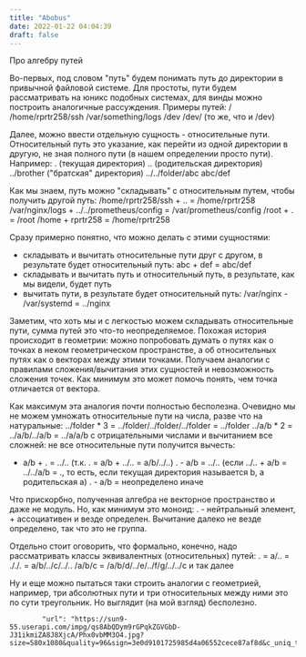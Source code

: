```yaml
---
title: "Abobus"
date: 2022-01-22 04:04:39
draft: false
---
```


Про алгебру путей

Во-первых, под словом "путь" будем понимать путь до директории в привычной файловой системе. Для простоты, пути будем рассматривать на юникс подобных системах, для винды можно построить аналогичные рассуждения. Примеры путей:
/
/home/rprtr258/ssh
/var/something/logs
/dev
/dev/ (то же, что и /dev)

Далее, можно ввести отдельную сущность - относительные пути. Относительный путь это указание, как перейти из одной директории в другую, не зная полного пути (в нашем определении просто пути). Например:
. (текущая директория)
.. (родительская директория)
../brother ("братская" директория)
../../folder/abc
abc/def

Как мы знаем, путь можно "складывать" с относительным путем, чтобы получить другой путь:
/home/rprtr258/ssh + .. = /home/rprtr258
/var/nginx/logs + ../../prometheus/config = /var/prometheus/config
/root + . = /root
/home + rprtr258 = /home/rprtr258

Сразу примерно понятно, что можно делать с этими сущностями:
- складывать и вычитать относительные пути друг с другом, в результате будет относительный путь:
abc + def = abc/def
- складывать и вычитать путь и относительный путь, в результате, как мы видели, будет путь
- вычитать пути, в результате будет относительный путь:
/var/nginx - /var/systemd = ../nginx

Заметим, что хоть мы и с легкостью можем складывать относительные пути, сумма путей это что-то неопределяемое. Похожая история происходит в геометрии: можно попробовать думать о путях как о точках в неком геометрическом пространстве, а об относительных путях как о векторах между этими точками. Получаем аналогии с правилами сложения/вычитания этих сущностей и невозможность сложения точек. Как минимум это может помочь понять, чем точка отличается от вектора.

Как максимум эта аналогия почти полностью бесполезна. Очевидно мы не можем умножать относительные пути на числа, разве что на натуральные:
../folder * 3 = ../folder/../folder/../folder = ../folder
../a/b * 2 = ../a/b/../a/b = ../a/a/b
с отрицательными числами и вычитанием все сложней: не все относительные пути получится вычесть:
- a/b + . = ../.. (т.к. . = a/b + ../.. = a/b/../..)
. - a/b = ../.. (если ../.. + a/b = ../../a/b = ., то есть, если текущая директория называется b, а родительская a)
. - a/b = неопределено иначе

Что прискорбно, полученная алгебра не векторное пространство и даже не модуль. Но, как минимум это моноид: . - нейтральный элемент, + ассоциативен и везде определен. Вычитание далеко не везде определено, так что это не группа.

Отдельно стоит оговорить, что формально, конечно, надо рассматривать классы эквивалентных (относительных) путей:
. = a/.. = ././. = a/b/../c/../..
/a/b/c = /a/b/d/../e/../f/g/../../c
и так далее

Ну и еще можно пытаться таки строить аналогии с геометрией, например, три абсолютных пути и три относительных между ними это по сути треугольник. Но выглядит (на мой взгляд) бесполезно.

            "url": "https://sun9-55.userapi.com/impg/qs8AbQDym9rGPqkZGVGbD-J31ikmiZA8J8XjcA/Phx0vbMM3O4.jpg?size=580x1080&quality=96&sign=3e0d9101725985d4a06552cece87af8d&c_uniq_tag=SSWuRndrOXFyXjXaZglykS6tPX1jrEI1OxSkmqHwgo8&type=album",

